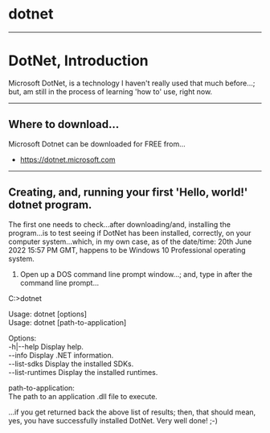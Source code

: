 # dotnet

-----

# DotNet, Introduction

Microsoft DotNet, is a technology I haven't really used that much before...; but, am still in the process of learning 'how to' use, right now.

-----

## Where to download...

Microsoft Dotnet can be downloaded for FREE from...

- https://dotnet.microsoft.com

-----

## Creating, and, running your first 'Hello, world!' dotnet program.

The first one needs to check...after downloading/and, installing the program...is to test seeing if DotNet has been installed, correctly, on your computer system...which, in my own case, as of the date/time: 20th June 2022 15:57 PM GMT, happens to be Windows 10 Professional operating system.    

1. Open up a DOS command line prompt window...; and, type in after the command line prompt...  

C:\>dotnet  

Usage: dotnet [options]  
Usage: dotnet [path-to-application]  

Options:  
  -h|--help         Display help.  
  --info            Display .NET information.  
  --list-sdks       Display the installed SDKs.  
  --list-runtimes   Display the installed runtimes.  

path-to-application:  
  The path to an application .dll file to execute.  

...if you get returned back the above list of results; then, that should mean, yes, you have successfully installed DotNet. Very well done! ;-)

